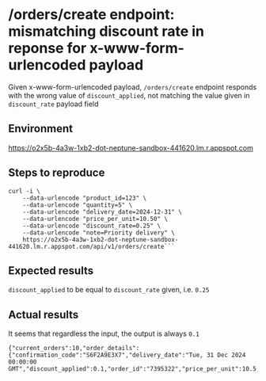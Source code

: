 # /orders/create endpoint: mismatching discount rate in reponse for x-www-form-urlencoded payload
Given x-www-form-urlencoded payload, `/orders/create` endpoint responds with the wrong value of `discount_applied`, not matching the value given in `discount_rate` payload field

## Environment
https://o2x5b-4a3w-1xb2-dot-neptune-sandbox-441620.lm.r.appspot.com

## Steps to reproduce
```
curl -i \
    --data-urlencode "product_id=123" \
    --data-urlencode "quantity=5" \
    --data-urlencode "delivery_date=2024-12-31" \
    --data-urlencode "price_per_unit=10.50" \
    --data-urlencode "discount_rate=0.25" \
    --data-urlencode "note=Priority delivery" \
    https://o2x5b-4a3w-1xb2-dot-neptune-sandbox-441620.lm.r.appspot.com/api/v1/orders/create```
```

## Expected results
`discount_applied` to be equal to `discount_rate` given, i.e. `0.25`

## Actual results
It seems that regardless the input, the output is always `0.1`
```
{"current_orders":10,"order_details":{"confirmation_code":"S6F2A9E3X7","delivery_date":"Tue, 31 Dec 2024 00:00:00 GMT","discount_applied":0.1,"order_id":"7395322","price_per_unit":10.5,"product_id":"123","quantity":5,"total_amount":52.5}}
```
